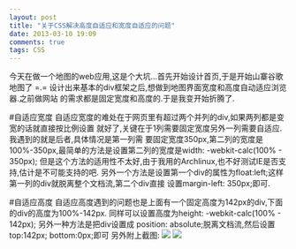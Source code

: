 ```yaml
---
layout: post
title: "关于CSS解决高度自适应和宽度自适应的问题"
date: 2013-03-10 19:09
comments: true
tags: CSS
---
```


今天在做一个地图的web应用,这是个大坑...首先开始设计首页,于是开始山寨谷歌地图了 =.=
设计出来基本的div框架之后,想做到地图界面宽度和高度自动适应浏览器.之前做网站
的需求都是固定宽度和高度的.于是我变开始折腾了.

#自适应宽度
自适应宽度的难处在于网页里有超过两个并列的div,如果两列都是变宽的话就直接按比例设置
就好了,关键在于1列需要固定宽度另外一列需要自适应.我遇到的就是后者,具体情况是第一列需
要固定宽度350px,第二列的宽度是100%-350px,最简单的方法是设置第二列的宽度是width: -webkit-calc(100% - 350px);
但是这个方法的适用性不太好,由于我用的Archlinux,也不好测试IE是否支持,估计是不可能支持的吧.
另外一个方法是设置第一个div的属性为float:left;这样第一列的div就脱离整个文档流,第二个div直接
设置margin-left: 350px;即可.

#自适应高度
自适应高度遇到的问题也是上面有一个固定高度为142px的div,下面的div的高度为100%-142px.
同样可以设置高度为height: -webkit-calc(100% - 142px);
另外一种方法是把div设置成 position: absolute;脱离文档流,然后设置top:142px; bottom:0px;即可
另外附上截图:
![](https://lh6.googleusercontent.com/-9ChxAWRUJgg/UTxvXThY7dI/AAAAAAAARAw/Y3huY7wxMc8/s918/2013-03-10-193136_1366x768_scrot.png)
![](https://lh3.googleusercontent.com/-kIjIH-kxSGo/UTxvXEI2L-I/AAAAAAAARA4/UP_MerAyvSE/s918/2013-03-10-193130_1366x768_scrot.png)
